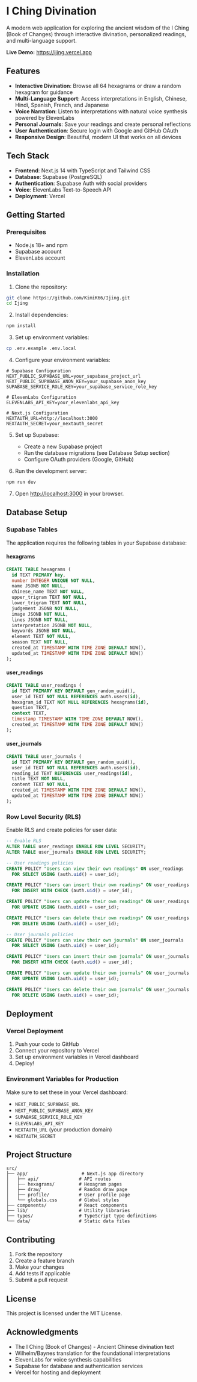 # I Ching Divination

A modern web application for exploring the ancient wisdom of the I Ching (Book of Changes) through interactive divination, personalized readings, and multi-language support.

**Live Demo:** https://ijing.vercel.app

## Features

- **Interactive Divination**: Browse all 64 hexagrams or draw a random hexagram for guidance
- **Multi-Language Support**: Access interpretations in English, Chinese, Hindi, Spanish, French, and Japanese
- **Voice Narration**: Listen to interpretations with natural voice synthesis powered by ElevenLabs
- **Personal Journals**: Save your readings and create personal reflections
- **User Authentication**: Secure login with Google and GitHub OAuth
- **Responsive Design**: Beautiful, modern UI that works on all devices

## Tech Stack

- **Frontend**: Next.js 14 with TypeScript and Tailwind CSS
- **Database**: Supabase (PostgreSQL)
- **Authentication**: Supabase Auth with social providers
- **Voice**: ElevenLabs Text-to-Speech API
- **Deployment**: Vercel

## Getting Started

### Prerequisites

- Node.js 18+ and npm
- Supabase account
- ElevenLabs account

### Installation

1. Clone the repository:
```bash
git clone https://github.com/KimiK66/Ijing.git
cd Ijing
```

2. Install dependencies:
```bash
npm install
```

3. Set up environment variables:
```bash
cp .env.example .env.local
```

4. Configure your environment variables:
```env
# Supabase Configuration
NEXT_PUBLIC_SUPABASE_URL=your_supabase_project_url
NEXT_PUBLIC_SUPABASE_ANON_KEY=your_supabase_anon_key
SUPABASE_SERVICE_ROLE_KEY=your_supabase_service_role_key

# ElevenLabs Configuration
ELEVENLABS_API_KEY=your_elevenlabs_api_key

# Next.js Configuration
NEXTAUTH_URL=http://localhost:3000
NEXTAUTH_SECRET=your_nextauth_secret
```

5. Set up Supabase:
   - Create a new Supabase project
   - Run the database migrations (see Database Setup section)
   - Configure OAuth providers (Google, GitHub)

6. Run the development server:
```bash
npm run dev
```

7. Open [http://localhost:3000](http://localhost:3000) in your browser.

## Database Setup

### Supabase Tables

The application requires the following tables in your Supabase database:

#### hexagrams
```sql
CREATE TABLE hexagrams (
  id TEXT PRIMARY key,
  number INTEGER UNIQUE NOT NULL,
  name JSONB NOT NULL,
  chinese_name TEXT NOT NULL,
  upper_trigram TEXT NOT NULL,
  lower_trigram TEXT NOT NULL,
  judgement JSONB NOT NULL,
  image JSONB NOT NULL,
  lines JSONB NOT NULL,
  interpretation JSONB NOT NULL,
  keywords JSONB NOT NULL,
  element TEXT NOT NULL,
  season TEXT NOT NULL,
  created_at TIMESTAMP WITH TIME ZONE DEFAULT NOW(),
  updated_at TIMESTAMP WITH TIME ZONE DEFAULT NOW()
);
```

#### user_readings
```sql
CREATE TABLE user_readings (
  id TEXT PRIMARY KEY DEFAULT gen_random_uuid(),
  user_id TEXT NOT NULL REFERENCES auth.users(id),
  hexagram_id TEXT NOT NULL REFERENCES hexagrams(id),
  question TEXT,
  context TEXT,
  timestamp TIMESTAMP WITH TIME ZONE DEFAULT NOW(),
  created_at TIMESTAMP WITH TIME ZONE DEFAULT NOW()
);
```

#### user_journals
```sql
CREATE TABLE user_journals (
  id TEXT PRIMARY KEY DEFAULT gen_random_uuid(),
  user_id TEXT NOT NULL REFERENCES auth.users(id),
  reading_id TEXT REFERENCES user_readings(id),
  title TEXT NOT NULL,
  content TEXT NOT NULL,
  created_at TIMESTAMP WITH TIME ZONE DEFAULT NOW(),
  updated_at TIMESTAMP WITH TIME ZONE DEFAULT NOW()
);
```

### Row Level Security (RLS)

Enable RLS and create policies for user data:

```sql
-- Enable RLS
ALTER TABLE user_readings ENABLE ROW LEVEL SECURITY;
ALTER TABLE user_journals ENABLE ROW LEVEL SECURITY;

-- User readings policies
CREATE POLICY "Users can view their own readings" ON user_readings
  FOR SELECT USING (auth.uid() = user_id);

CREATE POLICY "Users can insert their own readings" ON user_readings
  FOR INSERT WITH CHECK (auth.uid() = user_id);

CREATE POLICY "Users can update their own readings" ON user_readings
  FOR UPDATE USING (auth.uid() = user_id);

CREATE POLICY "Users can delete their own readings" ON user_readings
  FOR DELETE USING (auth.uid() = user_id);

-- User journals policies
CREATE POLICY "Users can view their own journals" ON user_journals
  FOR SELECT USING (auth.uid() = user_id);

CREATE POLICY "Users can insert their own journals" ON user_journals
  FOR INSERT WITH CHECK (auth.uid() = user_id);

CREATE POLICY "Users can update their own journals" ON user_journals
  FOR UPDATE USING (auth.uid() = user_id);

CREATE POLICY "Users can delete their own journals" ON user_journals
  FOR DELETE USING (auth.uid() = user_id);
```

## Deployment

### Vercel Deployment

1. Push your code to GitHub
2. Connect your repository to Vercel
3. Set up environment variables in Vercel dashboard
4. Deploy!

### Environment Variables for Production

Make sure to set these in your Vercel dashboard:

- `NEXT_PUBLIC_SUPABASE_URL`
- `NEXT_PUBLIC_SUPABASE_ANON_KEY`
- `SUPABASE_SERVICE_ROLE_KEY`
- `ELEVENLABS_API_KEY`
- `NEXTAUTH_URL` (your production domain)
- `NEXTAUTH_SECRET`

## Project Structure

```
src/
├── app/                    # Next.js app directory
│   ├── api/               # API routes
│   ├── hexagrams/         # Hexagram pages
│   ├── draw/              # Random draw page
│   ├── profile/           # User profile page
│   └── globals.css        # Global styles
├── components/            # React components
├── lib/                   # Utility libraries
├── types/                 # TypeScript type definitions
└── data/                  # Static data files
```

## Contributing

1. Fork the repository
2. Create a feature branch
3. Make your changes
4. Add tests if applicable
5. Submit a pull request

## License

This project is licensed under the MIT License.

## Acknowledgments

- The I Ching (Book of Changes) - Ancient Chinese divination text
- Wilhelm/Baynes translation for the foundational interpretations
- ElevenLabs for voice synthesis capabilities
- Supabase for database and authentication services
- Vercel for hosting and deployment
